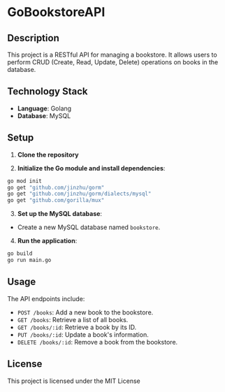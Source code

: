 # GoBookstoreAPI

## Description
This project is a RESTful API for managing a bookstore. It allows users to perform CRUD (Create, Read, Update, Delete) operations on books in the database.

## Technology Stack
- **Language**: Golang
- **Database**: MySQL

## Setup
1. **Clone the repository**
   
2. **Initialize the Go module and install dependencies**:
```bash
go mod init
go get "github.com/jinzhu/gorm"
go get "github.com/jinzhu/gorm/dialects/mysql"
go get "github.com/gorilla/mux"
```
  
3. **Set up the MySQL database**:
- Create a new MySQL database named `bookstore`.

4. **Run the application**:
```bash
go build
go run main.go
```
## Usage
The API endpoints include:
- `POST /books`: Add a new book to the bookstore.
- `GET /books`: Retrieve a list of all books.
- `GET /books/:id`: Retrieve a book by its ID.
- `PUT /books/:id`: Update a book's information.
- `DELETE /books/:id`: Remove a book from the bookstore.

## License
This project is licensed under the MIT License
